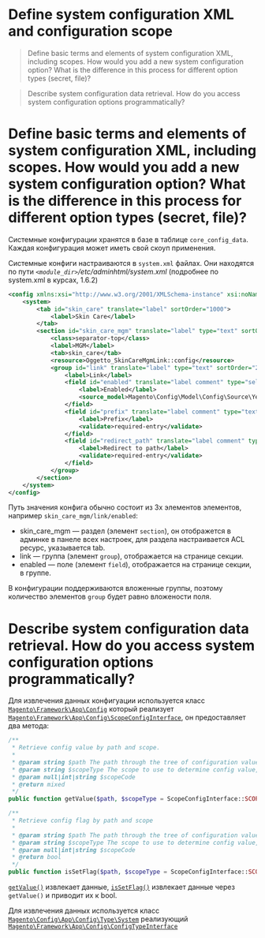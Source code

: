 # Define system configuration XML and configuration scope

>Define basic terms and elements of system configuration XML, including scopes. How would you add a new system configuration option? What is the difference in this process for different option types (secret, file)?

>Describe system configuration data retrieval. How do you access system configuration options programmatically?

# Define basic terms and elements of system configuration XML, including scopes. How would you add a new system configuration option? What is the difference in this process for different option types (secret, file)?

Системные конфигурации хранятся в базе в таблице `core_config_data`. Каждая конфигурация может иметь свой скоуп применения.

Системные конфиги настраиваются в `system.xml` файлах. Они находятся по пути _`<module_dir>`/etc/adminhtml/system.xml_ (подробнее по system.xml в курсах, 1.6.2)

```xml
<config xmlns:xsi="http://www.w3.org/2001/XMLSchema-instance" xsi:noNamespaceSchemaLocation="urn:magento:module:Magento_Config:etc/system_file.xsd">
    <system>
        <tab id="skin_care" translate="label" sortOrder="1000">
            <label>Skin Care</label>
        </tab>
        <section id="skin_care_mgm" translate="label" type="text" sortOrder="10" showInDefault="1" showInWebsite="1" showInStore="1">
            <class>separator-top</class>
            <label>MGM</label>
            <tab>skin_care</tab>
            <resource>Oggetto_SkinCareMgmLink::config</resource>
            <group id="link" translate="label" type="text" sortOrder="20" showInDefault="1" showInWebsite="1" showInStore="1">
                <label>Link</label>
                <field id="enabled" translate="label comment" type="select" sortOrder="0" showInDefault="1" showInWebsite="1" showInStore="1" canRestore="0">
                    <label>Enabled</label>
                    <source_model>Magento\Config\Model\Config\Source\Yesno</source_model>
                </field>
                <field id="prefix" translate="label comment" type="text" sortOrder="1" showInDefault="1" showInWebsite="1" showInStore="1" canRestore="0">
                    <label>Prefix</label>
                    <validate>required-entry</validate>
                </field>
                <field id="redirect_path" translate="label comment" type="text" sortOrder="2" showInDefault="1" showInWebsite="1" showInStore="1" canRestore="0">
                    <label>Redirect to path</label>
                    <validate>required-entry</validate>
                </field>
            </group>
        </section>
    </system>
</config>
```

Путь значения конфига обычно состоит из 3х элементов элементов, например `skin_care_mgm/link/enabled`:

* skin_care_mgm — раздел (элемент `section`), он отображется в админке в панеле всех настроек, для раздела настраивается ACL ресурс, указывается tab.
* link — группа (элемент `group`), отображается на странице секции. 
* enabled — поле (элемент `field`), отображается на странице секции, в группе.

В конфигурации поддерживаются вложенные группы, поэтому количество элементов `group` будет равно вложености поля.

# Describe system configuration data retrieval. How do you access system configuration options programmatically?

Для извлечения данных конфигуации используется класс [`Magento\Framework\App\Config`](https://github.com/magento/magento2/blob/2.4/lib/internal/Magento/Framework/App/Config.php) который реализует [`Magento\Framework\App\Config\ScopeConfigInterface`](https://github.com/magento/magento2/blob/2.4/lib/internal/Magento/Framework/App/Config/ScopeConfigInterface.php), он предоставляет два метода:
```php
/**
 * Retrieve config value by path and scope.
 *
 * @param string $path The path through the tree of configuration values, e.g., 'general/store_information/name'
 * @param string $scopeType The scope to use to determine config value, e.g., 'store' or 'default'
 * @param null|int|string $scopeCode
 * @return mixed
 */
public function getValue($path, $scopeType = ScopeConfigInterface::SCOPE_TYPE_DEFAULT, $scopeCode = null);

/**
 * Retrieve config flag by path and scope
 *
 * @param string $path The path through the tree of configuration values, e.g., 'general/store_information/name'
 * @param string $scopeType The scope to use to determine config value, e.g., 'store' or 'default'
 * @param null|int|string $scopeCode
 * @return bool
 */
public function isSetFlag($path, $scopeType = ScopeConfigInterface::SCOPE_TYPE_DEFAULT, $scopeCode = null);
```

[`getValue()`](https://github.com/magento/magento2/blob/2.4/lib/internal/Magento/Framework/App/Config.php#L56) извлекает данные, [`isSetFlag()`](https://github.com/magento/magento2/blob/2.4/lib/internal/Magento/Framework/App/Config.php#L91) извлекает данные через `getValue()` и приводит их к bool.

Для извлечения данных используется класс [`Magento\Config\App\Config\Type\System`](https://github.com/magento/magento2/blob/2.4/app/code/Magento/Config/App/Config/Type/System.php) реализующий [`Magento\Framework\App\Config\ConfigTypeInterface`](https://github.com/magento/magento2/blob/2.4/lib/internal/Magento/Framework/App/Config/ConfigTypeInterface.php)

